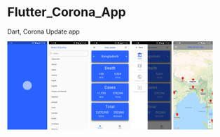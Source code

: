# Flutter_Corona_App
 Dart, Corona Update app

<img src="https://github.com/MahadiMunna22/Flutter_Corona_App/blob/main/Screenshot_20210319-013431.jpg" width="18%"></img> <img src="https://github.com/MahadiMunna22/Flutter_Corona_App/blob/main/Screenshot_20210319-013437.jpg" width="18%"></img> <img src="https://github.com/MahadiMunna22/Flutter_Corona_App/blob/main/Screenshot_20210319-013442.jpg" width="18%"></img> <img src="https://github.com/MahadiMunna22/Flutter_Corona_App/blob/main/Screenshot_20210319-013447.jpg" width="18%"></img> <img src="https://github.com/MahadiMunna22/Flutter_Corona_App/blob/main/Screenshot_20210319-013508.jpg" width="18%"></img>

